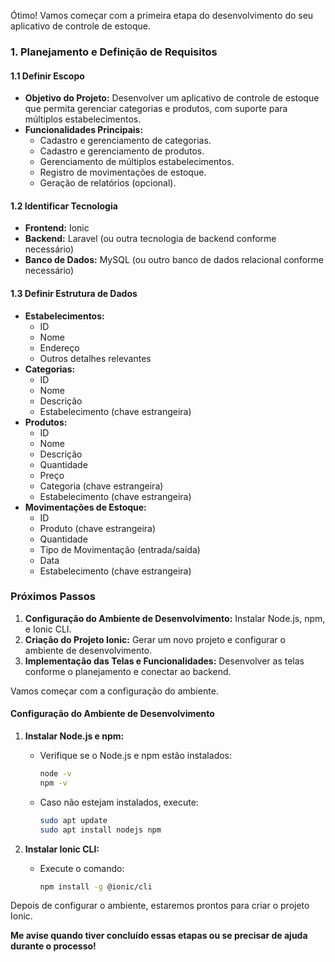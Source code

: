 Ótimo! Vamos começar com a primeira etapa do desenvolvimento do seu aplicativo de controle de estoque.

### 1. **Planejamento e Definição de Requisitos**

#### **1.1 Definir Escopo**
- **Objetivo do Projeto:** Desenvolver um aplicativo de controle de estoque que permita gerenciar categorias e produtos, com suporte para múltiplos estabelecimentos.
- **Funcionalidades Principais:**
  - Cadastro e gerenciamento de categorias.
  - Cadastro e gerenciamento de produtos.
  - Gerenciamento de múltiplos estabelecimentos.
  - Registro de movimentações de estoque.
  - Geração de relatórios (opcional).

#### **1.2 Identificar Tecnologia**
- **Frontend:** Ionic
- **Backend:** Laravel (ou outra tecnologia de backend conforme necessário)
- **Banco de Dados:** MySQL (ou outro banco de dados relacional conforme necessário)

#### **1.3 Definir Estrutura de Dados**
- **Estabelecimentos:**
  - ID
  - Nome
  - Endereço
  - Outros detalhes relevantes
- **Categorias:**
  - ID
  - Nome
  - Descrição
  - Estabelecimento (chave estrangeira)
- **Produtos:**
  - ID
  - Nome
  - Descrição
  - Quantidade
  - Preço
  - Categoria (chave estrangeira)
  - Estabelecimento (chave estrangeira)
- **Movimentações de Estoque:**
  - ID
  - Produto (chave estrangeira)
  - Quantidade
  - Tipo de Movimentação (entrada/saída)
  - Data
  - Estabelecimento (chave estrangeira)

### **Próximos Passos**

1. **Configuração do Ambiente de Desenvolvimento:** Instalar Node.js, npm, e Ionic CLI.
2. **Criação do Projeto Ionic:** Gerar um novo projeto e configurar o ambiente de desenvolvimento.
3. **Implementação das Telas e Funcionalidades:** Desenvolver as telas conforme o planejamento e conectar ao backend.

Vamos começar com a configuração do ambiente. 

#### **Configuração do Ambiente de Desenvolvimento**

1. **Instalar Node.js e npm:**
   - Verifique se o Node.js e npm estão instalados:
     ```bash
     node -v
     npm -v
     ```
   - Caso não estejam instalados, execute:
     ```bash
     sudo apt update
     sudo apt install nodejs npm
     ```

2. **Instalar Ionic CLI:**
   - Execute o comando:
     ```bash
     npm install -g @ionic/cli
     ```

Depois de configurar o ambiente, estaremos prontos para criar o projeto Ionic. 

**Me avise quando tiver concluído essas etapas ou se precisar de ajuda durante o processo!**